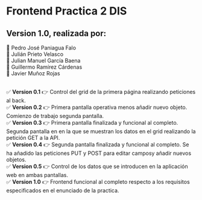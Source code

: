 # Frontend Practica 2 DIS
## Version 1.0, realizada por:
:bust_in_silhouette: Pedro José Paniagua Falo <br>
:bust_in_silhouette: Julián Prieto Velasco <br>
:bust_in_silhouette: Julian Manuel García Baena <br>
:bust_in_silhouette: Guillermo Ramírez Cárdenas <br>
:bust_in_silhouette: Javier Muñoz Rojas 

<br>:white_check_mark: **Version 0.1** :point_right: Control del grid de la primera página realizando peticiones al back.
<br>:white_check_mark: **Version 0.2** :point_right: Primera pantalla operativa menos añadir nuevo objeto. Comienzo de trabajo segunda pantalla.
<br>:white_check_mark: **Version 0.3** :point_right: Primera pantalla finalizada y funcional al completo. Segunda pantalla en en la que se muestran los datos en el grid realizando la petición GET a la API.
<br>:white_check_mark: **Version 0.4** :point_right: Segunda pantalla finalizada y funcional al completo. Se ha añadido las peticiones PUT y POST para editar camposy añadir nuevos objetos.
<br>:white_check_mark: **Version 0.5** :point_right: Control de los datos que se introducen en la aplicación web en ambas pantallas.
<br>:white_check_mark: **Version 1.0** :point_right: Frontend funcional al completo respecto a los requisitos especificados en el enunciado de la practica.